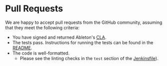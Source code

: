 Pull Requests
=============

We are happy to accept pull requests from the GitHub community, assuming that they meet
the following criteria:

- You have signed and returned Ableton's [CLA][cla].
- The tests pass. Instructions for running the tests can be found in the [README](readme).
- The code is well-formatted.
    * Please see the linting checks in the `test` section of the
      [Jenkinsfile][jenkinsfile]).


[cla]: http://ableton.github.io/cla/
[jenkinsfile]: https://github.com/Ableton/python-pipeline-utils/blob/master/Jenkinsfile
[readme]: https://github.com/Ableton/python-pipeline-utils/blob/master/README.md
